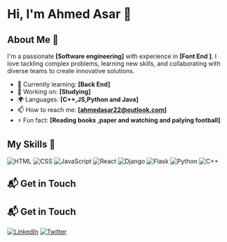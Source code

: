 # Hi, I'm Ahmed Asar 👋

## About Me 🚀

I'm a passionate **[Software engineering]** with experience in **[Font End ]**. I love tackling complex problems, learning new skills, and collaborating with diverse teams to create innovative solutions.

- 🌱 Currently learning: **[Back End]**
- 🔭 Working on: **[Studying]**
- 🌍 Languages: **[C++,JS,Python and Java]**
- 📫 How to reach me: **[ahmedasar22@outlook.com]**
- ⚡ Fun fact: **[Reading books ,paper and watching and palying football]**

## My Skills 🧠

![HTML](https://img.shields.io/badge/-HTML-E34F26?style=flat-square&logo=html5&logoColor=white)
![CSS](https://img.shields.io/badge/-CSS-1572B6?style=flat-square&logo=css3&logoColor=white)
![JavaScript](https://img.shields.io/badge/-JavaScript-F7DF1E?style=flat-square&logo=javascript&logoColor=black)
![React](https://img.shields.io/badge/-React-61DAFB?style=flat-square&logo=react&logoColor=black)
![Django](https://img.shields.io/badge/Django-092E20?style=flat-square&logo=django&logoColor=white)
![Flask](https://img.shields.io/badge/Flask-000000?style=flat-square&logo=flask&logoColor=white)
![Python](https://img.shields.io/badge/Python-3776AB?style=flat-square&logo=python&logoColor=white)
![C++](https://img.shields.io/badge/C++-00599C?style=flat-square&logo=c%2B%2B&logoColor=white)









## 📬 Get in Touch

## 📬 Get in Touch

[![LinkedIn](https://img.shields.io/badge/LinkedIn-0077B5?style=flat-square&logo=linkedin&logoColor=white)](https://www.linkedin.com/in/ahmed-asar-466aa5283/)
[![Twitter](https://img.shields.io/badge/Twitter-1DA1F2?style=flat-square&logo=twitter&logoColor=white)](https://twitter.com/AhmedAsar22)

